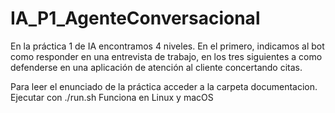 # IA_P1_AgenteConversacional
En la práctica 1 de IA encontramos 4 niveles. En el primero, indicamos al bot como responder en una entrevista de trabajo, en los tres siguientes a como defenderse en una aplicación de atención al cliente concertando citas.

Para leer el enunciado de la práctica acceder a la carpeta documentacion.
Ejecutar con ./run.sh
Funciona en Linux y macOS